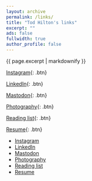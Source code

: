 ```yaml
---
layout: archive
permalink: /links/
title: "Tod Hilton's links"
excerpt: ""
ads: false
fullwidth: true
author_profile: false
---
```



<!-- Instructions for buttons: https://mmistakes.github.io/minimal-mistakes/markup/markup-html-tags-and-formatting/#buttons -->

{{ page.excerpt | markdownify }}

[Instagram](https://instagram.com/HiltonTod){: .btn}

[LinkedIn](https://www.linkedin.com/in/todhilton){: .btn}

[Mastodon](https://hachyderm.io/@HiltonTod){: .btn}

[Photography](https://photos.todhilton.com/){: .btn}

[Reading list](/reads/books){: .btn}

[Resume](/resume){: .btn}

<div class="grid__wrapper">
  <ul>
    <li><a href="https://instagram.com/HiltonTod">Instagram</a></li>
    <li><a href="https://www.linkedin.com/in/todhilton">LinkedIn</a></li>
    <li><a href="https://hachyderm.io/@HiltonTod">Mastodon</a></li>
    <li><a href="https://photos.todhilton.com/">Photography</a></li>
    <li><a href="/reads/books">Reading list</a></li>
    <li><a href="/resume">Resume</a></li>
  </ul>
</div>
